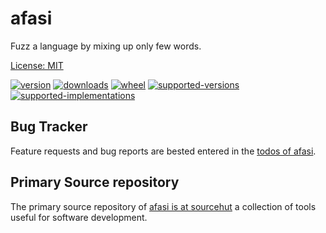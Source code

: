 # afasi

Fuzz a language by mixing up only few words.

[License: MIT](https://git.sr.ht/~sthagen/afasi/tree/default/item/LICENSE)

[![version](https://img.shields.io/pypi/v/afasi.svg?style=flat)](https://pypi.python.org/pypi/afasi/)
[![downloads](https://img.shields.io/pypi/dm/afasi.svg?style=flat)](https://pypi.python.org/pypi/afasi/)
[![wheel](https://img.shields.io/pypi/wheel/afasi.svg?style=flat)](https://pypi.python.org/pypi/afasi/)
[![supported-versions](https://img.shields.io/pypi/pyversions/afasi.svg?style=flat)](https://pypi.python.org/pypi/afasi/)
[![supported-implementations](https://img.shields.io/pypi/implementation/afasi.svg?style=flat)](https://pypi.python.org/pypi/afasi/)

## Bug Tracker

Feature requests and bug reports are bested entered in the [todos of afasi](https://todo.sr.ht/~sthagen/afasi).

## Primary Source repository

The primary source repository of [afasi is at sourcehut](https://git.sr.ht/~sthagen/afasi)
a collection of tools useful for software development.
